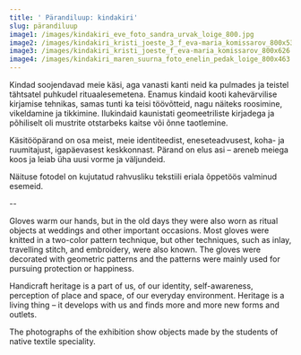 ```yaml
---
title: ' Pärandiluup: kindakiri'
slug: pärandiluup
image1: /images/kindakiri_eve_foto_sandra_urvak_loige_800.jpg
image2: /images/kindakiri_kristi_joeste_3_f_eva-maria_komissarov_800x536.jpg
image3: /images/kindakiri_kristi_joeste_f_eva-maria_komissarov_800x626.jpg
image4: /images/kindakiri_maren_suurna_foto_enelin_pedak_loige_800x463.jpg
---
```

Kindad soojendavad meie käsi, aga vanasti kanti neid ka pulmades ja teistel tähtsatel puhkudel rituaalesemetena. Enamus kindaid kooti kahevärvilise kirjamise tehnikas, samas tunti ka teisi töövõtteid, nagu näiteks roosimine, vikeldamine ja tikkimine. Ilukindaid kaunistati geomeetriliste kirjadega ja põhiliselt oli mustrite otstarbeks kaitse või õnne taotlemine.

Käsitööpärand on osa meist, meie identiteedist, eneseteadvusest, koha- ja ruumitajust, igapäevasest keskkonnast. Pärand on elus asi – areneb meiega koos ja leiab üha uusi vorme ja väljundeid. 

Näituse fotodel on kujutatud rahvusliku tekstiili eriala õppetöös valminud esemeid.



\--

Gloves warm our hands, but in the old days they were also worn as ritual objects at weddings and other important occasions. Most gloves were knitted in a two-color pattern technique, but other techniques, such as inlay, travelling stitch, and embroidery, were also known. The gloves were decorated with geometric patterns and the patterns were mainly used for pursuing protection or happiness.

Handicraft heritage is a part of us, of our identity, self-awareness, perception of place and space, of our everyday environment. Heritage is a living thing – it develops with us and finds more and more new forms and outlets.

The photographs of the exhibition show objects made by the students of native textile speciality.
